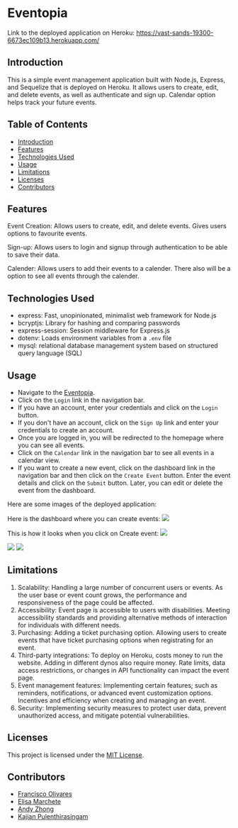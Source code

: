# Eventopia

Link to the deployed application on Heroku: https://vast-sands-19300-6673ec109b13.herokuapp.com/

## Introduction

This is a simple event management application built with Node.js, Express, and Sequelize that is deployed on Heroku. It allows users to create, edit, and delete events, as well as authenticate and sign up. Calendar option helps track your future events.

## Table of Contents

- [Introduction](#introduction)
- [Features](#features)
- [Technologies Used](#technologies-used)
- [Usage](#usage)
- [Limitations](#limitations)
- [Licenses](#licenses)
- [Contributors](#contributors)

## Features

Event Creation: Allows users to create, edit, and delete events. Gives users options to favourite events.

Sign-up: Allows users to login and signup through authentication to be able to save their data.

Calender: Allows users to add their events to a calender. There also will be a option to see all events through the calender.

## Technologies Used

- express: Fast, unopinionated, minimalist web framework for Node.js
- bcryptjs: Library for hashing and comparing passwords
- express-session: Session middleware for Express.js
- dotenv: Loads environment variables from a `.env` file
- mysql: relational database management system based on structured query language (SQL)

## Usage

- Navigate to the [Eventopia](https://vast-sands-19300-6673ec109b13.herokuapp.com/).
- Click on the `Login` link in the navigation bar.
- If you have an account, enter your credentials and click on the `Login` button.
- If you don't have an account, click on the `Sign Up` link and enter your credentials to create an account.
- Once you are logged in, you will be redirected to the homepage where you can see all events.
- Click on the `Calendar` link in the navigation bar to see all events in a calendar view.
- If you want to create a new event, click on the dashboard link in the navigation bar and then click on the `Create Event` button. Enter the event details and click on the `Submit` button. Later, you can edit or delete the event from the dashboard.

Here are some images of the deployed application:

Here is the dashboard where you can create events:
![](public/images/dashboard.PNG)

This is how it looks when you click on Create event:
![](public/images/event.PNG)

![](public/images/calendar.PNG)
![](public/images/favourites.PNG)

## Limitations

1. Scalability: Handling a large number of concurrent users or events. As the user base or event count grows, the performance and responsiveness of the page could be affected.
2. Accessibility: Event page is accessible to users with disabilities. Meeting accessibility standards and providing alternative methods of interaction for individuals with different needs.
3. Purchasing: Adding a ticket purchasing option. Allowing users to create events that have ticket purchasing options when registrating for an event.
4. Third-party integrations: To deploy on Heroku, costs money to run the website. Adding in different dynos also require money. Rate limits, data access restrictions, or changes in API functionality can impact the event page.
5. Event management features: Implementing certain features; such as reminders, notifications, or advanced event customization options. Incentives and efficiency when creating and managing an event.
6. Security: Implementing security measures to protect user data, prevent unauthorized access, and mitigate potential vulnerabilities.

## Licenses

This project is licensed under the [MIT License](LICENSE).

## Contributors

- [Francisco Olivares](https://github.com/PacoCasillas)
- [Elisa Marchete](https://github.com/ElisaMarchete)
- [Andy Zhong](https://github.com/timebytes)
- [Kajian Pulenthirasingam](https://github.com/kajianpulenthirasingam)
